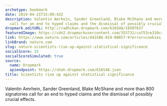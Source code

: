 ```yaml
---
archetype: bookmark
date: 2019-04-21T15:09:43Z
description: Valentin Amrhein, Sander Greenland, Blake McShane and more than 800 signatories
  call for an end to hyped claims and the dismissal of possibly crucial effects.
dropmark.editURL: http://radhikan.dropmark.com/616548/18507637
featuredImage: https://cdn2.dropmarkusercontent.com/353731/caf53ce310c49e6a636316f0283e1382b693ab3533ba71ae4a084d133b1c4eb9/thumbnail/d41586-019-00857-9_16551624.jpg?Expires=1557430062&Signature=gj96XMoVZHPfx0Phdm28CowDMKxu1A-SYPUgWh9KqA2z~1X75wFZoaV9xMwkZ4iBViIXjhV4AzBpPiPR7NDxd5Anf8kvYCYg9kfzgv2y~mFV7jyH0ZNnTSnqAVqAZrxy00JJavaHASM9GsPSLfAnksTyKb1MLPeA2kSD83F9WmoIOJ8KG9OBPAxlk-Y9Yh82g7VVxWZR0MOue-23rKCF3apGsM5hwKQLUUUW506lwuQiEb~yccXyGEh46GjXT8yrbeAg-uXeO0jKcA1jWFt3whxFGdoQcGEu9dmg1DkFG~7HpZgvFDK~p8DNaOS5MktxexL7n78wBPvJT7YSRQNYPQ__&Key-Pair-Id=APKAITQYWVEN757ZA4KQ
link: https://www.nature.com/articles/d41586-019-00857-9?error=cookies_not_supported&code=4922bb5e-ea95-4d3e-9077-931da0f5090f
linkBrand: nature.com
slug: nature-scientists-rise-up-against-statistical-significance
socialScore: 15
socialScoreSimulated: true
source:
  name: Dropmark
  apiendpoint: https://shah.dropmark.com/616548.json
title: Scientists rise up against statistical significance
---
```

Valentin Amrhein, Sander Greenland, Blake McShane and more than 800 signatories call for an end to hyped claims and the dismissal of possibly crucial effects.